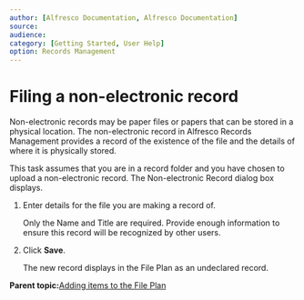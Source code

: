 ```yaml
---
author: [Alfresco Documentation, Alfresco Documentation]
source: 
audience: 
category: [Getting Started, User Help]
option: Records Management
---
```


# Filing a non-electronic record

Non-electronic records may be paper files or papers that can be stored in a physical location. The non-electronic record in Alfresco Records Management provides a record of the existence of the file and the details of where it is physically stored.

This task assumes that you are in a record folder and you have chosen to upload a non-electronic record. The Non-electronic Record dialog box displays.

1.  Enter details for the file you are making a record of.

    Only the Name and Title are required. Provide enough information to ensure this record will be recognized by other users.

2.  Click **Save**.

    The new record displays in the File Plan as an undeclared record.


**Parent topic:**[Adding items to the File Plan](../tasks/rm-fileplan-additems.md)

